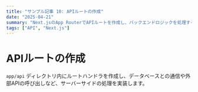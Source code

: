 ```yaml
---
title: "サンプル記事 10: APIルートの作成"
date: "2025-04-21"
summary: "Next.jsのApp RouterでAPIルートを作成し、バックエンドロジックを処理する方法について説明します。"
tags: ["API", "Next.js"]
---
```


# APIルートの作成

`app/api` ディレクトリ内にルートハンドラを作成し、データベースとの通信や外部APIの呼び出しなど、サーバーサイドの処理を実装します。 
